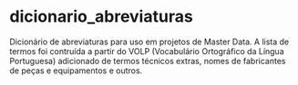# dicionario_abreviaturas
Dicionário de abreviaturas para uso em projetos de Master Data.
A lista de termos foi contruída a partir do VOLP (Vocabulário Ortográfico da Língua Portuguesa) adicionado de termos técnicos extras, nomes de fabricantes de peças e equipamentos e outros.
